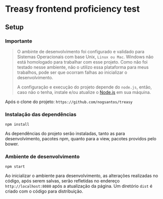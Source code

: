 # Treasy frontend proficiency test

## Setup

### Importante

> O ambinte de desenvolvimento foi configurado e validado para Sistemas Operacionais com base Unix, ```Linux ou Mac```. Windows não está homologado para trabalhar com esse projeto. Como não foi testado nesse ambiente, não o utilizo essa plataforma para meus trabalhos, pode ser que ocorram falhas ao inicializar o desenvolvimento.
>
> A configuração e execução do projeto depende do ```node.js```, então, caso não o tenha, instale e/ou atualize o [Node.js](https://nodejs.org/en/) em sua máquina.

Após o clone do projeto: ```https://github.com/nogsantos/treasy```

### Instalação das dependências

```shell
npm install
```

As dependências do projeto serão instaladas, tanto as para desenvolvimento, pacotes npm, quanto para a view, pacotes providos pelo bower.

### Ambiente de desenvolvimento

```shell
npm start
```

Ao inicializar o ambiente para desenvolvimento, as alterações realizadas no código, após serem salvas, serão refletidas no endereço ```http://localhost:8080``` após a atualização da página. Um diretório ```dist``` é criado com o código para distribuição.
